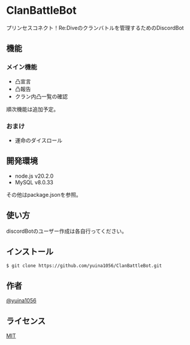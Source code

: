 # ClanBattleBot

プリンセスコネクト！Re:Diveのクランバトルを管理するためのDiscordBot

## 機能

### メイン機能

- 凸宣言
- 凸報告
- クラン内凸一覧の確認

順次機能は追加予定。

### おまけ

- 運命のダイスロール

## 開発環境

- node.js v20.2.0
- MySQL v8.0.33

その他はpackage.jsonを参照。

## 使い方

discordBotのユーザー作成は各自行ってください。

## インストール

```
$ git clone https://github.com/yuina1056/ClanBattleBot.git

```

## 作者

[@yuina1056](https://twitter.com/yuina1056)

## ライセンス

[MIT](http://TomoakiTANAKA.mit-license.org)</blockquote>
